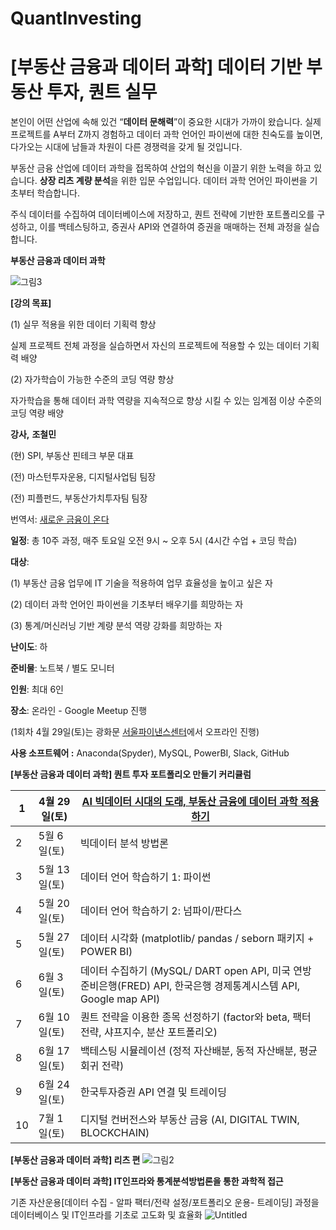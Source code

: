 # QuantInvesting
# [부동산 금융과 데이터 과학] 데이터 기반 부동산 투자, 퀀트 실무

본인이 어떤 산업에 속해 있건 “**데이터 문해력**”이 중요한 시대가 가까이 왔습니다. 실제 프로젝트를 A부터 Z까지 경험하고 데이터 과학 언어인 파이썬에 대한 친숙도를 높이면, 다가오는 시대에 남들과 차원이 다른 경쟁력을 갖게 될 것입니다.

부동산 금융 산업에 데이터 과학을 접목하여 산업의 혁신을 이끌기 위한 노력을 하고 있습니다.  **상장 리츠 계량 분석**을 위한 입문 수업입니다. 데이터 과학 언어인 파이썬을 기초부터 학습합니다. 

주식 데이터를 수집하여 데이터베이스에 저장하고, 퀀트 전략에 기반한 포트폴리오를 구성하고, 이를 백테스팅하고, 증권사 API와 연결하여 증권을 매매하는 전체 과정을 실습 합니다.

**부동산 금융과 데이터 과학** 

![그림3](https://user-images.githubusercontent.com/91387160/233765919-0e2953c8-abaa-44b7-8fa6-9b5a94cdafa9.jpg)



**[강의 목표]**

(1) 실무 적용을 위한 데이터 기획력 향상

실제 프로젝트 전체 과정을 실습하면서 자신의 프로젝트에 적용할 수 있는 데이터 기획력 배양

(2) 자가학습이 가능한 수준의 코딩 역량 향상

자가학습을 통해 데이터 과학 역량을 지속적으로 향상 시킬 수 있는 임계점 이상 수준의 코딩 역량 배양

**강사,** **조철민**

(현) SPI, 부동산 핀테크 부문 대표

(전) 마스턴투자운용, 디지털사업팀 팀장

(전) 피플펀드, 부동산가치투자팀 팀장

번역서: [새로운 금융이 온다](http://www.yes24.com/Product/Goods/105049395)

**일정**: 총 10주 과정, 매주 토요일 오전 9시 ~ 오후 5시 (4시간 수업 + 코딩 학습)

**대상**: 

(1) 부동산 금융 업무에 IT 기술을 적용하여 업무 효율성을 높이고 싶은 자

(2) 데이터 과학 언어인 파이썬을 기초부터 배우기를 희망하는 자

(3) 통계/머신러닝 기반 계량 분석 역량 강화를 희망하는 자

**난이도**: 하 

**준비물**: 노트북 / 별도 모니터 

**인원**: 최대 6인 

**장소**:  온라인 - Google Meetup 진행 

(1회차 4월 29일(토)는 광화문 [서울파이낸스센터](https://map.naver.com/v5/entry/place/19468361?c=15,0,0,0,dh)에서 오프라인 진행)

**사용 소프트웨어  :** Anaconda(Spyder), MySQL, PowerBI, Slack, GitHub  

**[부동산 금융과 데이터 과학] 퀀트 투자 포트폴리오 만들기 커리큘럼**

| 1 |  4월 29일(토) | [AI 빅데이터 시대의 도래, 부동산 금융에 데이터 과학 적용하기](https://drive.google.com/drive/u/0/folders/1dZiqOrw0-stPPu7cE24QKd0CJTLPol1d) |
| --- | --- | --- |
| 2 |  5월 6일(토) | 빅데이터 분석 방법론  |
| 3 |  5월 13일(토) | 데이터 언어 학습하기 1: 파이썬 |
| 4 |  5월 20일(토) | 데이터 언어 학습하기 2: 넘파이/판다스 |
| 5 |  5월 27일(토) | 데이터 시각화 (matplotlib/ pandas / seborn 패키지 + POWER BI)  |
| 6 |  6월 3일(토) | 데이터 수집하기 (MySQL/ DART open API, 미국 연방준비은행(FRED) API, 한국은행 경제통계시스템 API, Google map API)   |
| 7 |  6월 10일(토) | 퀀트 전략을 이용한 종목 선정하기 (factor와 beta, 팩터 전략, 샤프지수, 분산 포트폴리오) |
| 8 |  6월 17일(토) | 백테스팅 시뮬레이션 (정적 자산배분, 동적 자산배분, 평균회귀 전략) |
| 9 |  6월 24일(토)  | 한국투자증권 API 연결 및 트레이딩  |
| 10 |  7월 1일(토)  | 디지털 컨버전스와 부동산 금융 (AI, DIGITAL TWIN, BLOCKCHAIN) |

**[부동산 금융과 데이터 과학] 리츠 편**
![그림2](https://user-images.githubusercontent.com/91387160/233765900-c801f0cd-5bde-4ba6-9fca-db33ac6b0c82.jpg)



**[부동산 금융과 데이터 과학] IT인프라와 통계분석방법론을 통한 과학적 접근** 

기존 자산운용[데이터 수집 - 알파 팩터/전략 설정/포트폴리오 운용- 트레이딩] 과정을 데이터베이스 및 IT인프라를 기초로 고도화 및 효율화
![Untitled](https://user-images.githubusercontent.com/91387160/233765908-8d06327d-dc00-46d9-b268-e588b7135d56.png)
